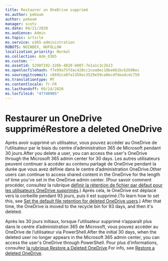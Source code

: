 ```yaml
---
title: Restaurer un OneDrive supprimé
ms.author: pebaum
author: pebaum
manager: scotv
ms.date: 04/21/2020
ms.audience: Admin
ms.topic: article
ms.service: o365-administration
ROBOTS: NOINDEX, NOFOLLOW
localization_priority: Normal
ms.collection: Adm_O365
ms.custom: ''
ms.assetid: 5298f192-326b-4820-b007-7e1a1c3c2b13
ms.openlocfilehash: f7e99a75fdac420cc2cea0ec10be681bcb2b98ec
ms.sourcegitcommit: c6692ce0fa1358ec3529e59ca0ecdfdea4cdc759
ms.translationtype: MT
ms.contentlocale: fr-FR
ms.lasthandoff: 09/14/2020
ms.locfileid: "47740905"
---
```

# <a name="restore-a-deleted-onedrive"></a><span data-ttu-id="dbfe5-102">Restaurer un OneDrive supprimé</span><span class="sxs-lookup"><span data-stu-id="dbfe5-102">Restore a deleted OneDrive</span></span>

<span data-ttu-id="dbfe5-103">Après avoir supprimé un utilisateur, vous pouvez accéder au OneDrive de l’utilisateur par le biais du centre d’administration 365 de Microsoft pendant 30 jours.</span><span class="sxs-lookup"><span data-stu-id="dbfe5-103">After you delete a user, you can access the user's OneDrive through the Microsoft 365 admin center for 30 days.</span></span> <span data-ttu-id="dbfe5-104">Les autres utilisateurs peuvent continuer à accéder au contenu partagé de OneDrive pendant la durée que vous avez définie dans le centre d’administration OneDrive.</span><span class="sxs-lookup"><span data-stu-id="dbfe5-104">Other users can continue to access shared content in the OneDrive for the length of time you've set in the OneDrive admin center.</span></span> <span data-ttu-id="dbfe5-105">(Pour savoir comment procéder, consultez la rubrique [définir la rétention de fichier par défaut pour les utilisateurs OneDrive supprimés](https://go.microsoft.com/fwlink/?linkid=874267).) Après cela, le OneDrive est déplacé vers la corbeille pendant 93 jours, puis il est supprimé.</span><span class="sxs-lookup"><span data-stu-id="dbfe5-105">(To learn how to set this, see [Set the default file retention for deleted OneDrive users](https://go.microsoft.com/fwlink/?linkid=874267).) After that time, the OneDrive is moved to the recycle bin for 93 days, and then it's deleted.</span></span>
  
<span data-ttu-id="dbfe5-106">Après les 30 jours initiaux, lorsque l’utilisateur supprimé n’apparaît plus dans le centre d’administration 365 de Microsoft, vous pouvez accéder au OneDrive de l’utilisateur via PowerShell.</span><span class="sxs-lookup"><span data-stu-id="dbfe5-106">After the initial 30 days, when the deleted user no longer appears in the Microsoft 365 admin center, you can access the user's OneDrive through PowerShell.</span></span> <span data-ttu-id="dbfe5-107">Pour plus d’informations, consultez [la rubrique Restore a Deleted OneDrive](https://go.microsoft.com/fwlink/?linkid=874269).</span><span class="sxs-lookup"><span data-stu-id="dbfe5-107">For info, see [Restore a deleted OneDrive](https://go.microsoft.com/fwlink/?linkid=874269).</span></span>
  

